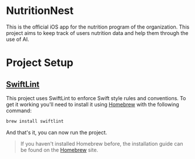 # NutritionNest

This is the official iOS app for the nutrition program of the organization. This project aims to keep track of users nutrition data and help them through the use of AI. 

# Project Setup

## [SwiftLint](https://github.com/realm/SwiftLint)

This project uses SwiftLint to enforce Swift style rules and conventions. To get it working you'll need to install it using [Homebrew](https://brew.sh) with the following command: 

```bash
brew install swiftlint
```

And that's it, you can now run the project.

> If you haven't installed Homebrew before, the installation guide can be found on the [Homebrew](https://brew.sh) site.
>
